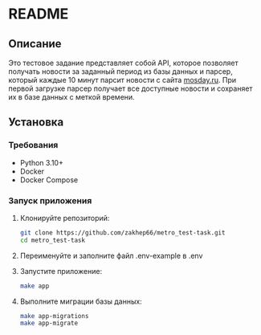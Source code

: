 # README

## Описание

Это тестовое задание представляет собой API, которое позволяет получать новости за заданный период из базы данных
и парсер, который каждые 10 минут парсит новости с сайта [mosday.ru](http://mosday.ru/news/tags.php?metro). При первой загрузке парсер получает все доступные новости и сохраняет их в базе данных с меткой времени.

## Установка

### Требования

- Python 3.10+
- Docker
- Docker Compose

### Запуск приложения

1. Клонируйте репозиторий:

   ```bash
   git clone https://github.com/zakhep66/metro_test-task.git
   cd metro_test-task
   ```

2. Переименуйте и заполните файл .env-example в .env

3. Запустите приложение:
   ```bash
   make app
   ```
4. Выполните миграции базы данных:
   ```bash
   make app-migrations
   make app-migrate
   ```